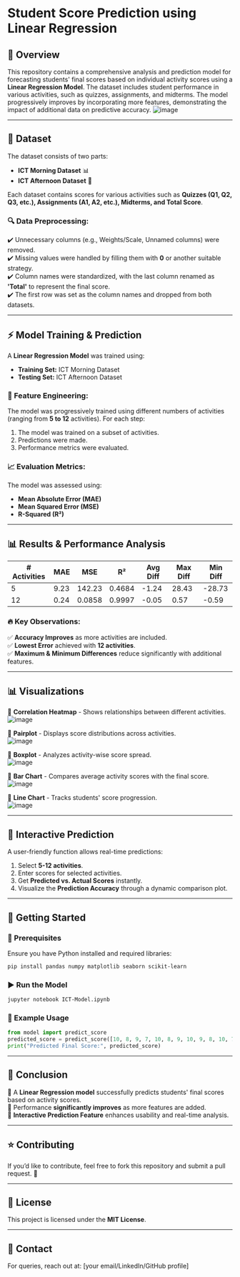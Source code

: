 # Student Score Prediction using Linear Regression

## 📌 Overview
This repository contains a comprehensive analysis and prediction model for forecasting students' final scores based on individual activity scores using a **Linear Regression Model**. The dataset includes student performance in various activities, such as quizzes, assignments, and midterms. The model progressively improves by incorporating more features, demonstrating the impact of additional data on predictive accuracy.
![image](https://github.com/user-attachments/assets/a0ce2659-d468-449a-a315-103a87e0e5e7)

---

## 📂 Dataset
The dataset consists of two parts:
- **ICT Morning Dataset** 📊
- **ICT Afternoon Dataset** 🌅

Each dataset contains scores for various activities such as **Quizzes (Q1, Q2, Q3, etc.), Assignments (A1, A2, etc.), Midterms, and Total Score**.

### 🔍 Data Preprocessing:
✔️ Unnecessary columns (e.g., Weights/Scale, Unnamed columns) were removed.  
✔️ Missing values were handled by filling them with **0** or another suitable strategy.  
✔️ Column names were standardized, with the last column renamed as **'Total'** to represent the final score.  
✔️ The first row was set as the column names and dropped from both datasets.  

---

## ⚡ Model Training & Prediction
A **Linear Regression Model** was trained using:
- **Training Set:** ICT Morning Dataset
- **Testing Set:** ICT Afternoon Dataset

### 🔬 Feature Engineering:
The model was progressively trained using different numbers of activities (ranging from **5 to 12** activities). For each step:
1. The model was trained on a subset of activities.
2. Predictions were made.
3. Performance metrics were evaluated.

### 📈 Evaluation Metrics:
The model was assessed using:
- **Mean Absolute Error (MAE)**
- **Mean Squared Error (MSE)**
- **R-Squared (R²)**

---

## 📊 Results & Performance Analysis
| # Activities | MAE  | MSE   | R²    | Avg Diff | Max Diff | Min Diff |
|-------------|------|-------|------|---------|---------|---------|
| 5           | 9.23 | 142.23 | 0.4684 | -1.24 | 28.43 | -28.73 |
| 12          | 0.24 | 0.0858 | 0.9997 | -0.05 | 0.57 | -0.59 |

### 🔥 Key Observations:
✅ **Accuracy Improves** as more activities are included.  
✅ **Lowest Error** achieved with **12 activities**.  
✅ **Maximum & Minimum Differences** reduce significantly with additional features.  

---

## 📊 Visualizations
📌 **Correlation Heatmap** - Shows relationships between different activities.  
![image](https://github.com/user-attachments/assets/3ca3a51c-6fa6-4b4f-98ca-16be8efaf96a)

📌 **Pairplot** - Displays score distributions across activities.  
![image](https://github.com/user-attachments/assets/6d5e02a0-2eff-4311-a1bc-83e566142b90)

📌 **Boxplot** - Analyzes activity-wise score spread.  
![image](https://github.com/user-attachments/assets/c790f297-c6d5-45ac-b7b0-8f59dd3e9001)

📌 **Bar Chart** - Compares average activity scores with the final score.  
![image](https://github.com/user-attachments/assets/d4ea8ee0-dfca-4461-af96-7913f0d0c0b4)

📌 **Line Chart** - Tracks students' score progression.  
![image](https://github.com/user-attachments/assets/5ef151c9-6a01-4716-98b9-9bf52f106368)

---

## 🎯 Interactive Prediction
A user-friendly function allows real-time predictions:
1. Select **5-12 activities**.
2. Enter scores for selected activities.
3. Get **Predicted vs. Actual Scores** instantly.  
4. Visualize the **Prediction Accuracy** through a dynamic comparison plot.  

---

## 🚀 Getting Started
### 🔧 Prerequisites
Ensure you have Python installed and required libraries:
```bash
pip install pandas numpy matplotlib seaborn scikit-learn
```

### ▶️ Run the Model
```bash
jupyter notebook ICT-Model.ipynb

```

### 📌 Example Usage
```python
from model import predict_score
predicted_score = predict_score([10, 8, 9, 7, 10, 8, 9, 10, 9, 8, 10, 7])
print("Predicted Final Score:", predicted_score)
```

---

## 📌 Conclusion
🔹 A **Linear Regression model** successfully predicts students' final scores based on activity scores.  
🔹 Performance **significantly improves** as more features are added.  
🔹 **Interactive Prediction Feature** enhances usability and real-time analysis.  

---

## ⭐ Contributing
If you’d like to contribute, feel free to fork this repository and submit a pull request. 🚀

---

## 📜 License
This project is licensed under the **MIT License**.

---

## 📧 Contact
For queries, reach out at: [your email/LinkedIn/GitHub profile]

